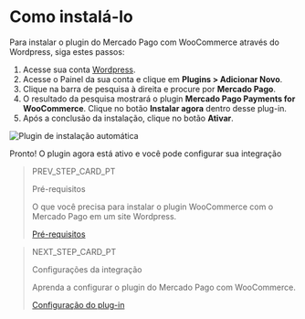 # Como instalá-lo

Para instalar o plugin do Mercado Pago com WooCommerce através do Wordpress, siga estes passos:

1. Acesse sua conta [Wordpress](https://wordpress.com/).
2. Acesse o Painel da sua conta e clique em **Plugins > Adicionar Novo**.
3. Clique na barra de pesquisa à direita e procure por **Mercado Pago**.
4. O resultado da pesquisa mostrará o plugin **Mercado Pago Payments for WooCommerce**. Clique no botão **Instalar agora** dentro desse plug-in.
5. Após a conclusão da instalação, clique no botão **Ativar**.

![Plugin de instalação automática](/images/woocommerce/es_automatic_install_02.gif)

Pronto! O plugin agora está ativo e você pode configurar sua integração

> PREV_STEP_CARD_PT
>
> Pré-requisitos
>
> O que você precisa para instalar o plugin WooCommerce com o Mercado Pago em um site Wordpress.
>
> [Pré-requisitos](/developers/pt/docs/woocommerce/previous-requirements)

> NEXT_STEP_CARD_PT
>
> Configurações da integração
>
> Aprenda a configurar o plugin do Mercado Pago com WooCommerce.
>
> [Configuração do plug-in](/developers/pt/docs/woocommerce/integration-configuration/plugin-configuration)